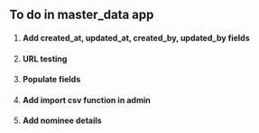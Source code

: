 ## To do in master_data app
1. #### Add created_at, updated_at, created_by, updated_by fields
2. #### URL testing
3. #### Populate fields
4. #### Add import csv function in admin
5. #### Add nominee details
